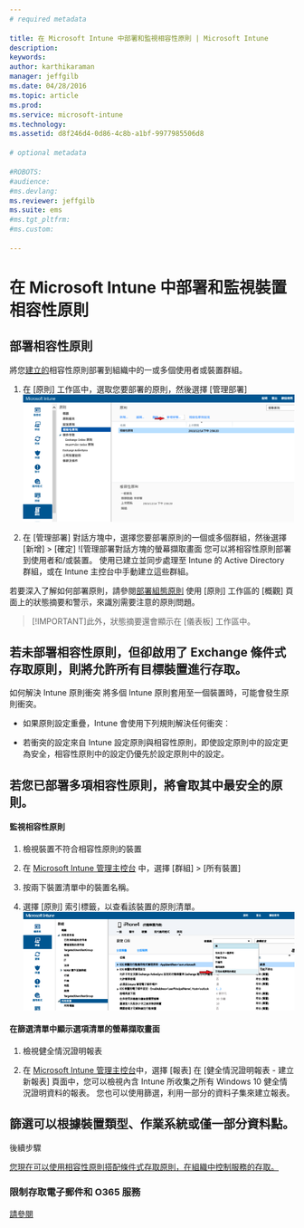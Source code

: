 ```yaml
---
# required metadata

title: 在 Microsoft Intune 中部署和監視相容性原則 | Microsoft Intune
description:
keywords:
author: karthikaraman
manager: jeffgilb
ms.date: 04/28/2016
ms.topic: article
ms.prod:
ms.service: microsoft-intune
ms.technology:
ms.assetid: d8f246d4-0d86-4c8b-a1bf-9977985506d8

# optional metadata

#ROBOTS:
#audience:
#ms.devlang:
ms.reviewer: jeffgilb
ms.suite: ems
#ms.tgt_pltfrm:
#ms.custom:

---
```


# 在 Microsoft Intune 中部署和監視裝置相容性原則
## 部署相容性原則
將您[建立的](create-a-device-compliance-policy-in-microsoft-intune.md)相容性原則部署到組織中的一或多個使用者或裝置群組。

1.  在 [原則] 工作區中，選取您要部署的原則，然後選擇 [管理部署]
![在頂端顯示 [管理部署] 功能表選項的相容性原則頁面的螢幕擷取畫面](./media/intune-sa-3c-deploy-compliance-policy2.png)

2.  在 [管理部署] 對話方塊中，選擇您要部署原則的一個或多個群組，然後選擇 [新增] > [確定]
![管理部署對話方塊的螢幕擷取畫面 您可以將相容性原則部署到使用者和/或裝置。 使用已建立並同步處理至 Intune 的 Active Directory 群組，或在 Intune 主控台中手動建立這些群組。

若要深入了解如何部署原則，請參閱[部署組態原則](manage-settings-and-features-on-your-devices-with-microsoft-intune-policies.md) 使用 [原則] 工作區的 [概觀] 頁面上的狀態摘要和警示，來識別需要注意的原則問題。

> [!IMPORTANT]此外，狀態摘要還會顯示在 [儀表板]  工作區中。

## 若未部署相容性原則，但卻啟用了 Exchange 條件式存取原則，則將允許所有目標裝置進行存取。
如何解決 Intune 原則衝突 將多個 Intune 原則套用至一個裝置時，可能會發生原則衝突。

-   如果原則設定重疊，Intune 會使用下列規則解決任何衝突︰

-   若衝突的設定來自 Intune 設定原則與相容性原則，即使設定原則中的設定更為安全，相容性原則中的設定仍優先於設定原則中的設定。

## 若您已部署多項相容性原則，將會取其中最安全的原則。

#### 監視相容性原則

1.  檢視裝置不符合相容性原則的裝置

2.  在 [Microsoft Intune 管理主控台](https://manage.microsoft.com) 中，選擇 [群組] > [所有裝置]

3.  按兩下裝置清單中的裝置名稱。

4.  選擇 [原則] 索引標籤，以查看該裝置的原則清單。
![從 [篩選] 下拉式清單中，選取 [不符合相容性原則]](./media/intune-sa-3e-view-device-noncompliance.png)

#### 在篩選清單中顯示選項清單的螢幕擷取畫面

1.  檢視健全情況證明報表

2.  在 [Microsoft Intune 管理主控台](https://manage.microsoft.com)中，選擇 [報表] 在 [健全情況證明報表 - 建立新報表] 頁面中，您可以檢視內含 Intune 所收集之所有 Windows 10 健全情況證明資料的報表。 您也可以使用篩選，利用一部分的資料子集來建立報表。


## 篩選可以根據裝置類型、作業系統或僅一部分資料點。
後續步驟

[您現在可以使用相容性原則搭配條件式存取原則，在組織中控制服務的存取。](restrict-access-to-email-and-o365-services-with-microsoft-intune.md)


### 限制存取電子郵件和 O365 服務
[請參閱](introduction-to-device-compliance-policies-in-microsoft-intune.md)


<!--HONumber=May16_HO2-->


